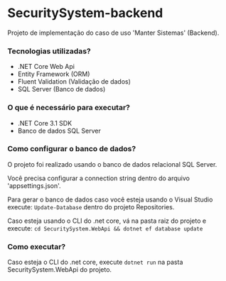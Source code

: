 # SecuritySystem-backend
 Projeto de implementação do caso de uso 'Manter Sistemas' (Backend).

### Tecnologias utilizadas?

* .NET Core Web Api
* Entity Framework (ORM)
* Fluent Validation (Validação de dados)
* SQL Server (Banco de dados)

### O que é necessário para executar?

* .NET Core 3.1 SDK
* Banco de dados SQL Server

### Como configurar o banco de dados?

 O projeto foi realizado usando o banco de dados relacional SQL Server. 
 
 Você precisa configurar a connection string dentro do arquivo 'appsettings.json'.
 
 Para gerar o banco de dados caso você esteja usando o Visual Studio execute: ``` Update-Database ``` dentro do projeto Repositories.
 
 Caso esteja usando o CLI do .net core, vá na pasta raiz do projeto e execute: ```cd SecuritySystem.WebApi && dotnet ef database update ```
 
### Como executar?

 Caso esteja o CLI do .net core, execute ``` dotnet run ``` na pasta SecuritySystem.WebApi do projeto.

